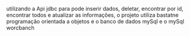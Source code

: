utilizando a Api jdbc para pode inserir dados, deletar, encontrar por id, encontrar todos e atualizar as informações, o projeto utiliza bastatne programação orientada a objetos
e o banco de dados mySql e o mySql worcbanch
